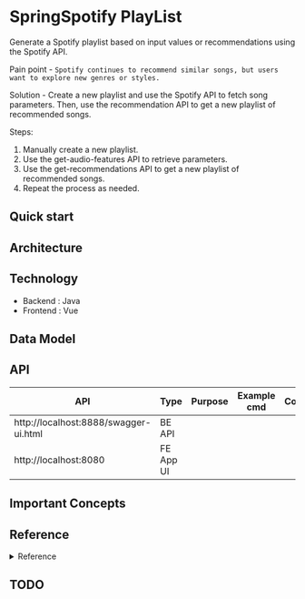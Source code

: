# SpringSpotify PlayList

Generate a Spotify playlist based on input values or recommendations using the Spotify API.

Pain point
	- `Spotify continues to recommend similar songs, but users want to explore new genres or styles.`

Solution
	- Create a new playlist and use the Spotify API to fetch song parameters. Then, use the recommendation API to get a new playlist of recommended songs.

Steps:

1. Manually create a new playlist.
2. Use the get-audio-features API to retrieve parameters.
3. Use the get-recommendations API to get a new playlist of recommended songs.
4. Repeat the process as needed.


## Quick start

## Architecture

## Technology

- Backend : Java
- Frontend : Vue


## Data Model



## API

| API | Type | Purpose | Example cmd | Comment|
| ----- | -------- | ---- | ----- | ---- |
| http://localhost:8888/swagger-ui.html |  BE API | | |
| http://localhost:8080 |  FE App UI | | |

## Important Concepts

## Reference

<details>
<summary>Reference</summary>

- Java client
	- https://github.com/spotify-web-api-java/spotify-web-api-java
- Doc
	- https://spotify-web-api-java.github.io/spotify-web-api-java/

- Libaray
	- https://github.com/spotify-web-api-java/spotify-web-api-java
	- Recommendation
		- https://github.com/spotify-web-api-java/spotify-web-api-java/blob/76d69b152cb17e7b8d7ea56b58f0a9b078774708/examples/data/browse/GetRecommendationsExample.java#L5
		- https://spotify-web-api-java.github.io/spotify-web-api-java/se/michaelthelin/spotify/model_objects/specification/Recommendations.html

- Recommendations API
	- https://developer.spotify.com/documentation/web-api/reference/get-recommendations

- get song feature
	- https://developer.spotify.com/documentation/web-api/reference/get-audio-features

- Code example
	- https://jitpack.io/p/lbengzon/spotify-web-api-java
	- https://github.com/yennanliu/nelson/blob/master/server.js#L88

- Other project
	- https://nelson.glitch.me/#
	- https://github.com/hardikSinghBehl/spotifyApiSpring/tree/master


- ML ref notebook
	- https://github.com/yennanliu/SpringPlayground/blob/main/springSpotifyPlayList/doc/Spotify_ApI_call_demo.ipynb?fbclid=IwAR1ZhL081euAUCeB54kaMMNqCHBN1HnuLLTYpnpjNHAf4MMFW8VkgdP5N1o


</details>

## TODO
